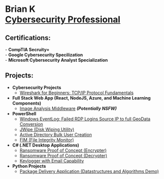 <h1>Brian K<br/> <a href="https://www.linkedin.com/in/brian-kownacki-94980259/">Cybersecurity Professional</a></h1>

<h2>Certifications:</h2>
- <b>CompTIA Secruity+</b></br>
- <b>Google Cybersecurity Specilization</b></br>
- <b>Microsoft Cybersecurity Analyst Specialization</b></br>

<h2>Projects:</h2>

- <b>Cybersecurity Projects</b>
  - [Wireshark for Beginners: TCP/IP Protocol Fundamentals](https://github.com/joshmadakor1/Algorithms-Practice)
- <b>Full Stack Web App (React, NodeJS, Azure, and Machine Learning Components)</b>
  - [Image Analysis Middleware](https://github.com/joshmadakor1/4chan-Image-Analysis-Middleware-C964) <b><i>(Potentially NSFW)</b></i>
- <b>PowerShell</b>
  - [Windows EventLog: Failed RDP Logins Source IP to full GeoData Conversion](https://github.com/joshmadakor1/Sentinel-Lab)
  - [JWipe (Disk Wiping Utility)](https://github.com/joshmadakor1/Jwipe.PowerShell)
  - [Active Directory Bulk User Creation](https://github.com/joshmadakor1/AD_PS)
  - [FIM (File Integrity Monitor)](https://github.com/joshmadakor1/PowerShell-Integrity-FIM)
- <b>C# (.NET Desktop Applications)</b>
  - [Ransomware Proof of Concept (Encrypter)](https://github.com/joshmadakor1/EncrypterPOC)
  - [Ransomware Proof of Concept (Decrypter)](https://github.com/joshmadakor1/DecrypterPOC)
  - [Keylogger with Email Capability](https://github.com/joshmadakor1/Key-Logger-With-Email)
- <b>Python Projects</b>
  - [Package Delivery Application (Datastructures and Algorithms Demo)](https://github.com/joshmadakor1/Package-Delivery-Pathfinding-Algorithm)

